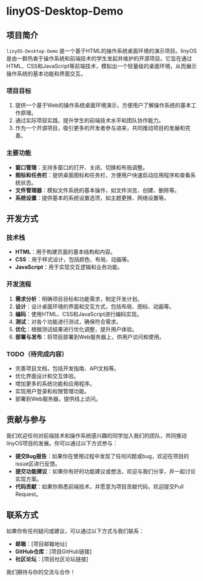 # linyOS-Desktop-Demo

## 项目简介

`linyOS-Desktop-Demo` 是一个基于HTML的操作系统桌面环境的演示项目。linyOS是由一群热衷于操作系统和前端技术的学生发起并维护的开源项目。它旨在通过HTML、CSS和JavaScript等前端技术，模拟出一个轻量级的桌面环境，从而展示操作系统的基本功能和界面交互。

### 项目目标

1. 提供一个基于Web的操作系统桌面环境演示，方便用户了解操作系统的基本工作原理。
2. 通过实际项目实践，提升学生的前端技术水平和团队协作能力。
3. 作为一个开源项目，吸引更多的开发者参与进来，共同推动项目的发展和完善。

### 主要功能

- **窗口管理**：支持多窗口的打开、关闭、切换和布局调整。
- **图标和任务栏**：提供桌面图标和任务栏，方便用户快速启动应用程序和查看系统状态。
- **文件管理器**：模拟文件系统的基本操作，如文件浏览、创建、删除等。
- **系统设置**：提供基本的系统设置选项，如主题更换、网络设置等。

## 开发方式

### 技术栈

- **HTML**：用于构建页面的基本结构和内容。
- **CSS**：用于样式设计，包括颜色、布局、动画等。
- **JavaScript**：用于实现交互逻辑和业务功能。

### 开发流程

1. **需求分析**：明确项目目标和功能需求，制定开发计划。
2. **设计**：设计桌面环境的界面和交互方式，包括布局、图标、动画等。
3. **编码**：使用HTML、CSS和JavaScript进行编码实现。
4. **测试**：对各个功能进行测试，确保符合需求。
5. **优化**：根据测试结果进行优化调整，提升用户体验。
6. **部署与发布**：将项目部署到Web服务器上，供用户访问和使用。

### TODO（待完成内容）

-  完善项目文档，包括开发指南、API文档等。
-  优化界面设计和交互体验。
-  增加更多的系统功能和应用程序。
-  实现用户登录和权限管理功能。
-  部署到Web服务器，提供线上访问。

## 贡献与参与

我们欢迎任何对前端技术和操作系统感兴趣的同学加入我们的团队，共同推动linyOS项目的发展。你可以通过以下方式参与：

- **提交Bug报告**：如果你在使用过程中发现了任何问题或bug，欢迎在项目的issue区进行反馈。
- **提交功能建议**：如果你有好的功能建议或想法，欢迎与我们分享，并一起讨论实现方案。
- **代码贡献**：如果你熟悉前端技术，并愿意为项目贡献代码，欢迎提交Pull Request。

## 联系方式

如果你有任何疑问或建议，可以通过以下方式与我们联系：

- **邮箱**：[项目邮箱地址]
- **GitHub仓库**：[项目GitHub链接]
- **社区论坛**：[项目社区论坛链接]

我们期待与你的交流与合作！
